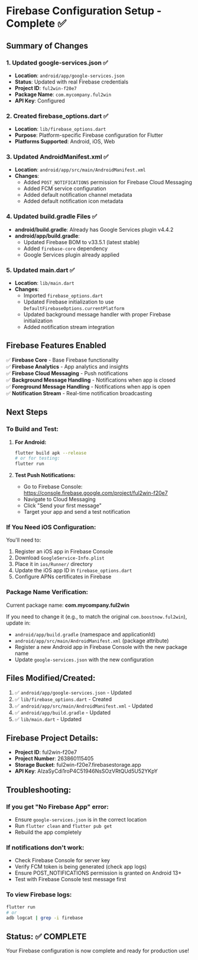 # Firebase Configuration Setup - Complete ✅

## Summary of Changes

### 1. **Updated google-services.json** ✅
- **Location**: `android/app/google-services.json`
- **Status**: Updated with real Firebase credentials
- **Project ID**: `ful2win-f20e7`
- **Package Name**: `com.mycompany.ful2win`
- **API Key**: Configured

### 2. **Created firebase_options.dart** ✅
- **Location**: `lib/firebase_options.dart`
- **Purpose**: Platform-specific Firebase configuration for Flutter
- **Platforms Supported**: Android, iOS, Web

### 3. **Updated AndroidManifest.xml** ✅
- **Location**: `android/app/src/main/AndroidManifest.xml`
- **Changes**:
  - Added `POST_NOTIFICATIONS` permission for Firebase Cloud Messaging
  - Added FCM service configuration
  - Added default notification channel metadata
  - Added default notification icon metadata

### 4. **Updated build.gradle Files** ✅
- **android/build.gradle**: Already has Google Services plugin v4.4.2
- **android/app/build.gradle**: 
  - Updated Firebase BOM to v33.5.1 (latest stable)
  - Added `firebase-core` dependency
  - Google Services plugin already applied

### 5. **Updated main.dart** ✅
- **Location**: `lib/main.dart`
- **Changes**:
  - Imported `firebase_options.dart`
  - Updated Firebase initialization to use `DefaultFirebaseOptions.currentPlatform`
  - Updated background message handler with proper Firebase initialization
  - Added notification stream integration

## Firebase Features Enabled

✅ **Firebase Core** - Base Firebase functionality  
✅ **Firebase Analytics** - App analytics and insights  
✅ **Firebase Cloud Messaging** - Push notifications  
✅ **Background Message Handling** - Notifications when app is closed  
✅ **Foreground Message Handling** - Notifications when app is open  
✅ **Notification Stream** - Real-time notification broadcasting  

## Next Steps

### To Build and Test:

1. **For Android:**
   ```bash
   flutter build apk --release
   # or for testing:
   flutter run
   ```

2. **Test Push Notifications:**
   - Go to Firebase Console: https://console.firebase.google.com/project/ful2win-f20e7
   - Navigate to Cloud Messaging
   - Click "Send your first message"
   - Target your app and send a test notification

### If You Need iOS Configuration:

You'll need to:
1. Register an iOS app in Firebase Console
2. Download `GoogleService-Info.plist`
3. Place it in `ios/Runner/` directory
4. Update the iOS app ID in `firebase_options.dart`
5. Configure APNs certificates in Firebase

### Package Name Verification:

Current package name: **com.mycompany.ful2win**

If you need to change it (e.g., to match the original `com.boostnow.ful2win`), update in:
- `android/app/build.gradle` (namespace and applicationId)
- `android/app/src/main/AndroidManifest.xml` (package attribute)
- Register a new Android app in Firebase Console with the new package name
- Update `google-services.json` with the new configuration

## Files Modified/Created:

1. ✅ `android/app/google-services.json` - Updated
2. ✅ `lib/firebase_options.dart` - Created
3. ✅ `android/app/src/main/AndroidManifest.xml` - Updated
4. ✅ `android/app/build.gradle` - Updated
5. ✅ `lib/main.dart` - Updated

## Firebase Project Details:

- **Project ID**: ful2win-f20e7
- **Project Number**: 263860115405
- **Storage Bucket**: ful2win-f20e7.firebasestorage.app
- **API Key**: AIzaSyCdi1roP4C51946NsSOzVRtQUd5U52YKpY

## Troubleshooting:

### If you get "No Firebase App" error:
- Ensure `google-services.json` is in the correct location
- Run `flutter clean` and `flutter pub get`
- Rebuild the app completely

### If notifications don't work:
- Check Firebase Console for server key
- Verify FCM token is being generated (check app logs)
- Ensure POST_NOTIFICATIONS permission is granted on Android 13+
- Test with Firebase Console test message first

### To view Firebase logs:
```bash
flutter run
# or
adb logcat | grep -i firebase
```

## Status: ✅ COMPLETE

Your Firebase configuration is now complete and ready for production use!
